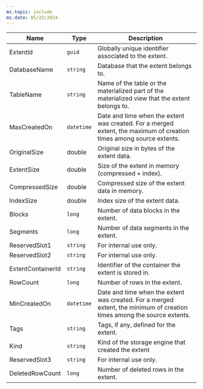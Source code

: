 ```yaml
---
ms.topic: include
ms.date: 05/23/2024
---
```


| Name | Type | Description |
|--|--|--|
| ExtentId | `guid` | Globally unique identifier associated to the extent. |
| DatabaseName | `string` | Database that the extent belongs to. |
| TableName | `string` | Name of the table or the materialized part of the materialized view that the extent belongs to. |
| MaxCreatedOn | `datetime` | Date and time when the extent was created. For a merged extent, the maximum of creation times among source extents. |
| OriginalSize | double | Original size in bytes of the extent data. |
| ExtentSize | double | Size of the extent in memory (compressed + index). |
| CompressedSize | double | Compressed size of the extent data in memory. |
| IndexSize | double | Index size of the extent data. |
| Blocks | `long` | Number of data blocks in the extent. |
| Segments | `long` | Number of data segments in the extent. |
| ReservedSlot1 | `string` | For internal use only. |
| ReservedSlot2 | `string` | For internal use only. |
| ExtentContainerId | `string` | Identifier of the container the extent is stored in. |
| RowCount | `long` | Number of rows in the extent. |
| MinCreatedOn | `datetime` | Date and time when the extent was created. For a merged extent, the minimum of creation times among the source extents. |
| Tags | `string` | Tags, if any, defined for the extent. |
| Kind | `string` | Kind of the storage engine that created the extent |
| ReservedSlot3 | `string` | For internal use only. |
| DeletedRowCount | `long` | Number of deleted rows in the extent. |
